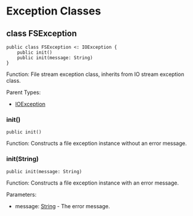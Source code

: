 # Exception Classes

## class FSException

```cangjie
public class FSException <: IOException {
    public init()
    public init(message: String)
}
```

Function: File stream exception class, inherits from IO stream exception class.

Parent Types:

- [IOException](../../io/io_package_api/io_package_exceptions.md#class-ioexception)

### init()

```cangjie
public init()
```

Function: Constructs a file exception instance without an error message.

### init(String)

```cangjie
public init(message: String)
```

Function: Constructs a file exception instance with an error message.

Parameters:

- message: [String](../../core/core_package_api/core_package_structs.md#struct-string) - The error message.